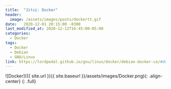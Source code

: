 ```yaml
---
title:  "Jitsi: Docker"
header:
  image: /assets/images/posts/dockertt.gif
date:   2020-12-01 20:15:00 -0300
last_modified_at: 2020-12-12T16:45:00-05:00
categories:
  - Docker
tags:
  - Docker
  - Debian
  - GNU/Linux
link: https://lordpedal.github.io/gnu/linux/docker/debian-docker-ce/#docker-jitsi
---
```


![Docker]({{ site.url }}{{ site.baseurl }}/assets/images/Docker.png){: .align-center}
{: .full}
